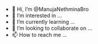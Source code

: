 - 👋 Hi, I’m @ManujaNethminaBro
- 👀 I’m interested in ...
- 🌱 I’m currently learning ...
- 💞️ I’m looking to collaborate on ...
- 📫 How to reach me ...

<!---
ManujaNethminaBro/ManujaNethminaBro is a ✨ special ✨ repository because its `README.md` (this file) appears on your GitHub profile.
You can click the Preview link to take a look at your changes.
--->
